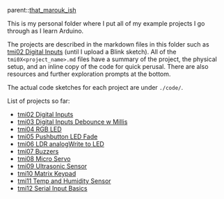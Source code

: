 parent::[that_marouk_ish](that_marouk_ish.md)

This is my personal folder where I put all of my example projects I go through as I learn Arduino. 

The projects are described in the markdown files in this folder such as [tmi02 Digital Inputs](tmi02%20Digital%20Inputs.md) (until I upload a Blink sketch). All of the `tmi0X<project_name>.md` files have a summary of the project, the physical setup, and an inline copy of the code for quick perusal. There are also resources and further exploration prompts at the bottom.

The actual code sketches for each project are under `./code/`.

List of projects so far:
- [tmi02 Digital Inputs](tmi02%20Digital%20Inputs.md)
- [tmi03 Digital Inputs Debounce w Millis](tmi03%20Digital%20Inputs%20Debounce%20w%20Millis.md)
- [tmi04 RGB LED](tmi04%20RGB%20LED.md)
- [tmi05 Pushbutton LED Fade](tmi05%20Pushbutton%20LED%20Fade.md)
- [tmi06 LDR analogWrite to LED](tmi06%20LDR%20analogWrite%20to%20LED.md)
- [tmi07 Buzzers](tmi07%20Buzzers.md)
- [tmi08 Micro Servo](tmi08%20Micro%20Servo.md)
- [tmi09 Ultrasonic Sensor](tmi09%20Ultrasonic%20Sensor.md)
- [tmi10 Matrix Keypad](tmi10%20Matrix%20Keypad.md)
- [tmi11 Temp and Humidity Sensor](tmi11%20Temp%20and%20Humidity%20Sensor.md)
- [tmi12 Serial Input Basics](tmi12%20Serial%20Input%20Basics.md)
